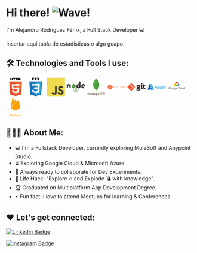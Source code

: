 # Hi there! <img src="https://user-images.githubusercontent.com/42378118/110234147-e3259600-7f4e-11eb-95be-0c4047144dea.gif" alt="Wave!" width="30" height="30">

I'm Alejandro Rodríguez Fénix, a Full Stack Developer 💻

<!-- ![coding](https://camo.githubusercontent.com/5352b6b2b973a416adb9f788796e6e861e6ff286d2d83780df8ef7d90d4ca349/68747470733a2f2f6d656469612e67697068792e636f6d2f6d656469612f53576f536b4e36447854737a71494b4571762f67697068792e676966) --> Insertar aquí tabla de estadísticas o algo guapo.

## 🛠️ Technologies and Tools I use:
<div>
  <img src="https://raw.githubusercontent.com/devicons/devicon/master/icons/html5/html5-original-wordmark.svg" width="50" height="50"> 
  <img src="https://raw.githubusercontent.com/devicons/devicon/master/icons/css3/css3-original-wordmark.svg" width="50" height="50">  
  <!-- <img src="https://raw.githubusercontent.com/devicons/devicon/master/icons/sass/sass-original.svg" width="50" height="50"> -->  
  <img src="https://raw.githubusercontent.com/devicons/devicon/master/icons/javascript/javascript-original.svg" width="50" height="50"> 
  <!-- <img src="https://raw.githubusercontent.com/devicons/devicon/master/icons/react/react-original-wordmark.svg" width="50" height="50">  -->
  <img src="https://raw.githubusercontent.com/devicons/devicon/master/icons/nodejs/nodejs-original-wordmark.svg" width="50" height="50">  
  <img src="https://raw.githubusercontent.com/devicons/devicon/master/icons/mongodb/mongodb-original-wordmark.svg" width="50" height="50"> 
  <img src="https://raw.githubusercontent.com/devicons/devicon/master/icons/postman/postman-original-wordmark.svg" width="50" height="50"> 
  <img src="https://raw.githubusercontent.com/devicons/devicon/master/icons/git/git-original-wordmark.svg" width="50" height="50"> 
  <img src="https://raw.githubusercontent.com/devicons/devicon/master/icons/azure/azure-original-wordmark.svg" width="50" height="50"> 
  <img src="https://raw.githubusercontent.com/devicons/devicon/master/icons/googlecloud/googlecloud-original-wordmark.svg" width="50" height="50"> 
  <img src="https://raw.githubusercontent.com/devicons/devicon/master/icons/firebase/firebase-plain-wordmark.svg" width="50" height="50"> 
</div>

## 👨🏻‍💻 About Me:
- 💻 I'm a Fullstack Developer, currently exploring MuleSoft and Anypoint Studio.
- ⏳ Exploring Google Cloud & Microsoft Azure.
- 🚀 Always ready to collaborate for Dev Experiments.
- 🎯 Life Hack: "Explore 🔥 and Explode 💣 with knowledge".
- 🏆 Graduated on Multiplatform App Development Degree.
- ⚡ Fun fact: I love to attend Meetups for learning & Conferences.

## ❤️ Let's get connected:
[![Linkedin Badge](https://img.shields.io/badge/-LinkedIn-blue?style=flat-square&logo=Linkedin&logoColor=white&link=https://www.linkedin.com/in/alejandro-rodriguez-fenix-09861a297/)]([https://www.linkedin.com/in/alejandro-rodríguez-fénix/](https://www.linkedin.com/in/alejandro-rodriguez-fenix-09861a297/))
<!-- [![Twitter Badge](https://img.shields.io/badge/-Twitter-1DA1F2?style=flat-square&logo=Twitter&logoColor=white&link=https://twitter.com/alejandrofenix)](https://twitter.com/alejandrofenix) -->
<!-- [![Facebook Badge](https://img.shields.io/badge/-Facebook-4267B2?style=flat-square&logo=Facebook&logoColor=white&link=https://www.facebook.com/alejandro.rodriguezfenix)](https://www.facebook.com/alejandro.rodriguezfenix) --> 
[![Instagram Badge](https://img.shields.io/badge/-Instagram-E4405F?style=flat-square&logo=Instagram&logoColor=white&link=https://www.instagram.com/alejandrofenix)](https://www.instagram.com/alejandrofenix)



<!--
Hi there!  <img height="50px" src="https://user-images.githubusercontent.com/42378118/110234147-e3259600-7f4e-11eb-95be-0c4047144dea.gif">

I'm Alejandro Rodríguez Fénix, Full Stack Developer 💻

<img src="https://camo.githubusercontent.com/5352b6b2b973a416adb9f788796e6e861e6ff286d2d83780df8ef7d90d4ca349/68747470733a2f2f6d656469612e67697068792e636f6d2f6d656469612f53576f536b4e36447854737a71494b4571762f67697068792e676966">

🛠️ Technologies and Tools I use:

<img src="https://raw.githubusercontent.com/devicons/devicon/master/icons/html5/html5-original-wordmark.svg" alt="html5" width="40" height="40" style="max-width: 100%;">
css3 sass javascript webpack react gatsby nodejs express mongodb postman git azure google cloud firebase

👨🏻‍💻 About Me:
💻 I'm a Fullstack Developer, currently exploring MuleSoft and Anypoint Studio
⏳ Exploring Google Cloud & Microsoft Azure
🚀 Always ready to collaborate for Dev Experiments
🎯 Life Hack: "Explore 🔥 and Explode 💣 with knowledge"
🏆 Graduated on Multiplatform App Development Degree
⚡ Fun fact: I love to attend Meetups for learning & Conferences
❤️ Let's get connected:

Linkedin Badge Twitter Badge Facebook Badge Instagram Badge Linkedin Badge
<p align="center">BADGE.S HERE</p>
<img src=" "> 
--> 
